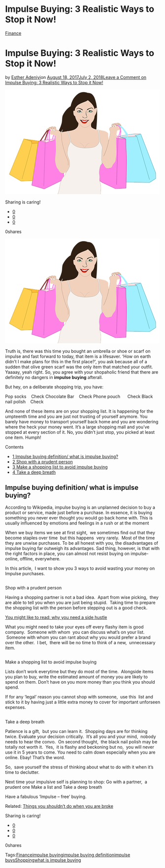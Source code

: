 # Impulse Buying: 3 Realistic Ways to Stop it Now!

[Finance](https://estheradeniyi.com/category/finance/)
# Impulse Buying: 3 Realistic Ways to Stop it Now!

by [Esther Adeniyi](https://estheradeniyi.com/author/esther-adeniyi/)on [August 18, 2017July 2, 2018](https://estheradeniyi.com/impulse-buying-3-realistic-ways-to-stop/)[Leave a Comment on Impulse Buying: 3 Realistic Ways to Stop it Now!](https://estheradeniyi.com/impulse-buying-3-realistic-ways-to-stop/#respond)

![](images\Womanshopping.png)

Sharing is caring!

- [0](https://www.facebook.com/sharer/sharer.php?u=https%3A%2F%2Festheradeniyi.com%2Fimpulse-buying-3-realistic-ways-to-stop%2F&amp;t=Impulse%20Buying%3A%203%20Realistic%20Ways%20to%20Stop%20it%20Now%21)
- [0](https://twitter.com/intent/tweet?text=Impulse%20Buying%3A%203%20Realistic%20Ways%20to%20Stop%20it%20Now%21&amp;url=https%3A%2F%2Festheradeniyi.com%2Fimpulse-buying-3-realistic-ways-to-stop%2F)
- [0](#)

0shares

[![Impulse buying](images\Womanshopping.png)](images\Womanshopping.png)

Truth is, there was this time you bought an umbrella or shoe or scarf on impulse and fast forward to today, that item is a lifesaver. &#x2018;How on earth didn&#x2019;t I make plans for this in the first place?&#x2019;, you ask because all of a sudden that olive green scarf was the only item that matched your outfit. Yaaaay, yeah right. So, you agree with your shopaholic friend that there are definitely no dangers in **impulse buying** afterall.

But hey, on a deliberate shopping trip, you have:

Pop socks &#xA0; &#xA0;Check
 Chocolate Bar &#xA0; &#xA0;Check
 Phone pouch &#xA0; &#xA0; &#xA0;Check
 Black nail polish &#xA0; &#xA0;Check

And none of these items are on your shopping list. It is happening for the umpteenth time and you are just not trusting of yourself anymore. You barely have money to transport yourself back home and you are wondering where the heck your money went. It&#x2019;s a large shopping mall and you&#x2019;ve stopped at every section of it. No, you didn&#x2019;t just stop, you picked at least one item. Humph!

Contents

- [1 Impulse buying definition/ what is impulse buying?](#Impulse_buying_definition_what_is_impulse_buying)
- [2 Shop with a prudent person](#Shop_with_a_prudent_person)
- [3 Make a shopping list to avoid impulse buying](#Make_a_shopping_list_to_avoid_impulse_buying)
- [4 Take a deep breath](#Take_a_deep_breath)

## Impulse buying definition/ what is impulse buying?

According to Wikipedia, impulse buying&#xA0;is an unplanned decision to buy a product or service, made just before a purchase. In essence, it is buying something you never ever thought you would go back home with. This is usually influenced by emotions and feelings in a rush or at the moment

When we buy items we see at first sight, &#xA0;we sometimes find out that they become staples over time &#xA0;but this happens &#xA0;very rarely. &#xA0;Most of the time they are unwise purchases. To be all honest with you, the disadvantages of impulse buying far outweigh its advantages. Sad thing, however, is that with the right factors in place, you can almost not resist buying on impulse-online, offline, everywhere.

In this article, &#xA0;I want to show you 3 ways to avoid wasting your money on Impulse purchases.

## 
Shop with a prudent person

Having a shopping partner is not a bad idea. &#xA0;Apart from wise picking, &#xA0;they are able to tell you when you are just being stupid. &#xA0;Taking time to prepare the shopping list with the person before stepping out is a good check.

[You might like to read: why you need a side hustle](https://www.estheradeniyi.com/2016/05/why-you-need-side-hustle_11.html)

What you might need to take your eyes off every flashy item is good company. &#xA0;Someone with whom &#xA0;you can discuss what&#x2019;s on your list. &#xA0;Someone with whom you can rant about why you would prefer a brand over the other. &#xA0;I bet, &#xA0;there will be no time to think of a new, &#xA0;unnecessary item.

## 
Make a shopping list to avoid impulse buying

Lists don&#x2019;t work everytime but they do most of the time. &#xA0;Alongside items you plan to buy, write the estimated amount of money you are likely to spend on them. Don&#x2019;t have on you more money than you think you should spend.

If for any &#x2018;legal&#x2019; reason you cannot shop with someone, &#xA0;use this &#xA0;list and stick to it by having just a little extra money to cover for important unforseen expenses.

## 
Take a deep breath

Patience is a gift, &#xA0;but you can learn it. &#xA0;Shopping days are for thinking twice. Evaluate your decision critically. &#xA0;It&#x2019;s all you and your mind, &#xA0;nobody needs to hear the convo. &#xA0;On second thought, &#xA0;the black nail polish may be totally not worth it. &#xA0;Yes, &#xA0;it is flashy and beckoning but no, &#xA0;you will never use it in 5 years to come. You need to calm down especially when you are online. Ebay! That&#x2019;s the word.

So, &#xA0;save yourself the stress of thinking about what to do with it when it&#x2019;s time to declutter.

Next time your impulsive self is planning to shop:
 Go with a partner, &#xA0;a prudent one
 Make a list and
 Take a deep breath

Have a fabulous &#x2018;Impulse &#x2013; free&#x2019; buying.

Related: [Things you shouldn&#x2019;t do when you are broke](https://estheradeniyi.com/what-you-shouldnt-do-when-you-are-broke/)

Sharing is caring!

- [0](https://www.facebook.com/sharer/sharer.php?u=https%3A%2F%2Festheradeniyi.com%2Fimpulse-buying-3-realistic-ways-to-stop%2F&amp;t=Impulse%20Buying%3A%203%20Realistic%20Ways%20to%20Stop%20it%20Now%21)
- [0](https://twitter.com/intent/tweet?text=Impulse%20Buying%3A%203%20Realistic%20Ways%20to%20Stop%20it%20Now%21&amp;url=https%3A%2F%2Festheradeniyi.com%2Fimpulse-buying-3-realistic-ways-to-stop%2F)
- [0](#)

0shares

Tags:[Finance](https://estheradeniyi.com/tag/finance/)[impulse buying](https://estheradeniyi.com/tag/impulse-buying/)[impulse buying definition](https://estheradeniyi.com/tag/impulse-buying-definition/)[impulse buys](https://estheradeniyi.com/tag/impulse-buys/)[Shopping](https://estheradeniyi.com/tag/shopping/)[what is impulse buying](https://estheradeniyi.com/tag/what-is-impulse-buying/)